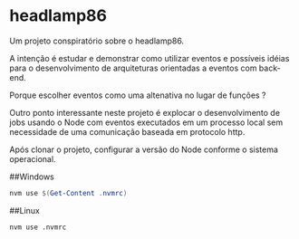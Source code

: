 # headlamp86
Um projeto conspiratório sobre o headlamp86.

A intenção é estudar e demonstrar como utilizar eventos e possíveis idéias para o desenvolvimento de arquiteturas orientadas a eventos com back-end. 

Porque escolher eventos como uma altenativa no lugar de funções ?

Outro ponto interessante neste projeto é explocar o desenvolvimento de jobs usando o Node com eventos executados em um processo local sem necessidade de uma comunicação baseada em protocolo http.

Após clonar o projeto, configurar a versão do Node conforme o sistema operacional.

##Windows
```powershell
nvm use $(Get-Content .nvmrc)
```
##Linux
```bash
nvm use .nvmrc
```
